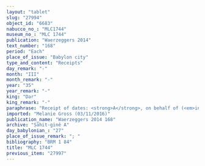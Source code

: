 ```yaml
---
layout: "tablet"
slug: "27994"
object_id: "6683"
nabucco_no_: "MLC1744"
museum_no_: "MLC 1744"
publication: "Waerzeggers 2014"
text_number: "168"
period: "Each"
place_of_issue: "Babylon city"
type_and_content: "Receipts"
day_remark: "-"
month: "III"
month_remark: "-"
year: "35"
year_remark: "-"
king: "Dar"
king_remark: "-"
paraphrase: "Receipt of dates: <strong>A</strong>, on behalf of (<em>ina na&scaron;parti</em>) <strong>C<sub>1</sub></strong> and his mother <strong><sup>f</sup></strong><strong>C<sub>2</sub></strong>, receives from <strong>B</strong> 11 kor (1,980 l) of dates according to the promissory note (<em>u&rsquo;iltu</em>) of <strong>A</strong> against <strong>C<sub>1</sub></strong> whose payment (<em>eṭēru</em>) is guaranteed (<em>pūtu na&scaron;&ucirc;</em>) by <strong><sup>f</sup></strong><strong>C<sub>2</sub></strong>. There are no more claims (<em>ra&scaron;&ucirc;tu</em>). 6 witnesses and the scribe.<br /> &nbsp;<br /> <strong>A</strong> = Marduk-muballissu/Mu&scaron;ēzib-Marduk//Imbu-īnāya; <strong>B</strong> = Bēl-ittannu/Uballissu-Gula//&Scaron;ang&ucirc;-I&scaron;tar-Bābili; <strong>C<sub>1</sub></strong> = Bēl-bullissu/Marduk-rēmanni//Ṣāhit-gin&ecirc;; <strong><sup>f</sup></strong><strong>C<sub>2</sub></strong> = <sup>f</sup>Inbāya/Lūṣi-ana-nūri; Scribe = Arad-Marduk/Bēl-upahhir//Bā&rsquo;iru<br /> &nbsp;"
imported: "Melanie Gross (03/11/2016)"
publication_name: "Waerzeggers 2014 168"
archive: "Ṣāhit-ginê A"
day_babylonian_: "27"
place_of_issue_remark: "; "
bibliography: "BRM 1 84"
title: "MLC 1744"
previous_item: "27997"
---
```

